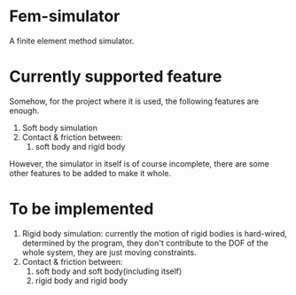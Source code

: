# Fem-simulator

A finite element method simulator.

# Currently supported feature

Somehow, for the project where it is used, the following features are enough.

1. Soft body simulation
2. Contact & friction between:
    1. soft body and rigid body

However, the simulator in itself is of course incomplete, there are some other features to be added to make it whole.

# To be implemented

1. Rigid body simulation: currently the motion of rigid bodies is hard-wired, determined by the program, they don't contribute to the DOF of the whole system, they are just moving constraints.
2. Contact & friction between:
    1. soft body and soft body(including itself)
    2. rigid body and rigid body
